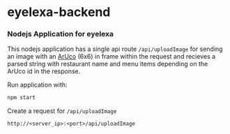 # eyelexa-backend

### Nodejs Application for eyelexa
This nodejs application has a single api route `/api/uploadImage` for sending an image with an [ArUco](https://chev.me/arucogen) (6x6) in frame within the request and recieves a parsed string with restaurant name and menu items depending on the ArUco id in the response.

Run application with:
``` bash
npm start
```
Create a request for `/api/uploadImage`
```
http://<server_ip>:<port>/api/uploadImage
```
